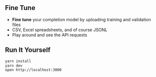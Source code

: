 ## Fine Tune

* **Fine tune** your completion model by uploading training and validation files
* CSV, Excel spreadsheets, and of course JSONL
* Play around and see the API requests


## Run It Yourself

```bash
yarn install
yarn dev
open http://localhost:3000
